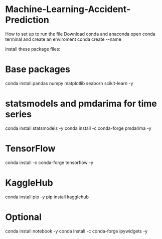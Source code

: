 # Machine-Learning-Accident-Prediction

How to set up to run the file
Download conda and anaconda
open conda terminal and create an enviroment
conda create --name <my-env>

install these package files:
# Base packages
conda install pandas numpy matplotlib seaborn scikit-learn -y

# statsmodels and pmdarima for time series
conda install statsmodels -y
conda install -c conda-forge pmdarima -y

# TensorFlow
conda install -c conda-forge tensorflow -y

# KaggleHub
conda install pip -y
pip install kagglehub

# Optional
conda install notebook -y
conda install -c conda-forge ipywidgets -y

